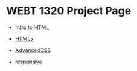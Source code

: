 # WEBT 1320 Project Page

<ul>
<li><a href="intro_to_html/index.html" target="_blank">Intro to HTML</a></li>
</ul>
<ul>
<li><a href="html_five/index.html" target="_blank">HTML5</a></li>
</ul>
<ul>
<li><a href="adv_css/index.html" target="_blank">AdvancedCSS</a></li>
</ul>
<ul>
<li><a href="responsive/index.html" target="_blank">responsive</a></li>
</ul>